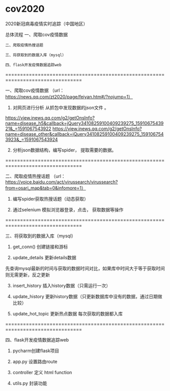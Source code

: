 # cov2020
2020新冠病毒疫情实时追踪（中国地区）


总体流程
	一、爬取cov疫情数据
	
	二、爬取疫情热搜话题

	三、将获取到的数据入库（mysql）

	四、flask开发疫情数据追踪web

================================================================================

一、爬取cov疫情数据 （url：https://news.qq.com/zt2020/page/feiyan.htm#/?nojump=1）

1. 对网页进行分析 从抓包中发现数据的json文件  。

https://view.inews.qq.com/g2/getOnsInfo?name=disease_h5&callback=jQuery34108259100409239275_1591067543921&_=1591067543922
https://view.inews.qq.com/g2/getOnsInfo?name=disease_other&callback=jQuery34108259100409239275_1591067543923&_=1591067543924

2. 分析json数据结构，编写spider， 提取需要的数据。

================================================================================

二、爬取疫情热搜话题 （url：https://voice.baidu.com/act/virussearch/virussearch?from=osari_map&tab=0&infomore=1）

1. 编写spider获取热搜话题（动态获取）

2. 通过selenium 模拟浏览器登录，点击， 获取数据等操作

================================================================================

三、将获取到的数据入库（mysql）

1. get_conn() 创建链接和游标

2. update_details 更新details数据 

先查询mysql最新的时间与获取的数据时间对比，如果库中时间大于等于获取时间则无需更新，反之更新

3. insert_history 插入history数据（只需运行一次）

4. update_history 更新history数据（只更新数据库中没有的数据，通过日期做比较）

5. update_hot_topic 更新热点数据 每次获取的数据都入库

================================================================================

四、flask开发疫情数据追踪web

1. pycharm创建flask项目

2. app.py 设置路由route

3. controller 定义 html function 

4. utils.py 封装功能
